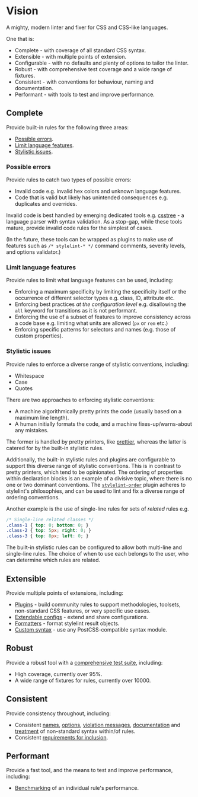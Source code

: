# Vision

A mighty, modern linter and fixer for CSS and CSS-like languages.

One that is:

-   Complete - with coverage of all standard CSS syntax.
-   Extensible - with multiple points of extension.
-   Configurable - with no defaults and plenty of options to tailor the linter.
-   Robust - with comprehensive test coverage and a wide range of fixtures.
-   Consistent - with conventions for behaviour, naming and documentation.
-   Performant - with tools to test and improve performance.

## Complete

Provide built-in rules for the following three areas:

-   [Possible errors](../user-guide/configuration/rules.md#possible-errors).
-   [Limit language features](../user-guide/configuration/rules.md#limit-language-features).
-   [Stylistic issues](../user-guide/configuration/rules.md#stylistic-issues).

### Possible errors

Provide rules to catch two types of possible errors:

-   Invalid code e.g. invalid hex colors and unknown language features.
-   Code that is valid but likely has unintended consequences e.g. duplicates and overrides.

Invalid code is best handled by emerging dedicated tools e.g. [csstree](https://github.com/csstree/csstree) - a language parser with syntax validation. As a stop-gap, while these tools mature, provide invalid code rules for the simplest of cases.

(In the future, these tools can be wrapped as plugins to make use of features such as `/* stylelint-* */` command comments, severity levels, and options validator.)

### Limit language features

Provide rules to limit what language features can be used, including:

-   Enforcing a maximum specificity by limiting the specificity itself or the occurrence of different selector types e.g. class, ID, attribute etc.
-   Enforcing best practices _at the configuration level_ e.g. disallowing the `all` keyword for transitions as it is not performant.
-   Enforcing the use of a subset of features to improve consistency across a code base e.g. limiting what units are allowed (`px` or `rem` etc.)
-   Enforcing specific patterns for selectors and names (e.g. those of custom properties).

### Stylistic issues

Provide rules to enforce a diverse range of stylistic conventions, including:

-   Whitespace
-   Case
-   Quotes

There are two approaches to enforcing stylistic conventions:

-   A machine algorithmically pretty prints the code (usually based on a maximum line length).
-   A human initially formats the code, and a machine fixes-up/warns-about any mistakes.

The former is handled by pretty printers, like [prettier](https://github.com/prettier/prettier), whereas the latter is catered for by the built-in stylistic rules.

Additionally, the built-in stylistic rules and plugins are configurable to support this diverse range of stylistic conventions. This is in contrast to pretty printers, which tend to be opinionated. The ordering of properties within declaration blocks is an example of a divisive topic, where there is no one or two dominant conventions. The [`stylelint-order`](https://www.npmjs.com/package/stylelint-order) plugin adheres to stylelint's philosophies, and can be used to lint and fix a diverse range of ordering conventions.

Another example is the use of single-line rules for sets of _related_ rules e.g.

```css
/* Single-line related classes */
.class-1 { top: 0; bottom: 0; }
.class-2 { top: 5px; right: 0; }
.class-3 { top: 8px; left: 0; }
```

The built-in stylistic rules can be configured to allow both multi-line and single-line rules. The choice of when to use each belongs to the user, who can determine which rules are related.

## Extensible

Provide multiple points of extensions, including:

-   [Plugins](../developer-guide/plugins.md) - build community rules to support methodologies, toolsets, non-standard CSS features, or very specific use cases.
-   [Extendable configs](../user-guide/configuration/configuration.md#extends) - extend and share configurations.
-   [Formatters](../developer-guide/formatters.md) - format stylelint result objects.
-   [Custom syntax](../user-guide/usage/node-api.md#customsyntax) - use any PostCSS-compatible syntax module.

## Robust

Provide a robust tool with a [comprehensive test suite](../developer-guide/rules.md#write-tests), including:

-   High coverage, currently over 95%.
-   A wide range of fixtures for rules, currently over 10000.

## Consistent

Provide consistency throughout, including:

-   Consistent [names](../developer-guide/rules.md#naming-a-rule), [options](../developer-guide/rules.md#determining-options), [violation messages](../developer-guide/rules.md#determine-violation-messages), [documentation](../developer-guide/rules.md#write-the-readme) and [treatment](../developer-guide/rules.md#write-the-rule) of non-standard syntax within/of rules.
-   Consistent [requirements for inclusion](../developer-guide/rules.md#criteria-for-inclusion).

## Performant

Provide a fast tool, and the means to test and improve performance, including:

-   [Benchmarking](../developer-guide/rules.md#improving-the-performance-of-a-rule) of an individual rule's performance.
